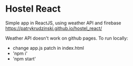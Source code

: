 # Hostel React
Simple app in ReactJS, using weather API and firebase
https://patrykrudzinski.github.io/hostel_react/

Weather API doesn't work on github pages.
To run locally:
* change app.js patch in index.html
* 'npm i'
* 'npm start'
